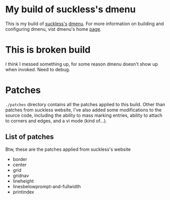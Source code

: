 # My build of suckless's dmenu

This is my build of [suckless's](https://suckless.org) [dmenu](https://tools.suckless.org/dmenu/).
For more information on building and configuring dmenu, vist dmenu's home
[page](https://tools.suckless.org/dmenu/).

# This is broken build

I think I messed something up, for some reason dmenu doesn't show up when
invoked. Need to debug.

# Patches

`./patches` directory contains all the patches applied to this build. Other
than patches from suckless website, I've also added some modifications to the
source code, including the ability to mass marking entries, ability to attach
to corners and edges, and a vi mode (kind of...).


## List of patches

Btw, these are the patches applied from suckless's website

- border
- center
- grid
- gridnav
- lineheight
- linesbelowprompt-and-fullwidth
- printindex
